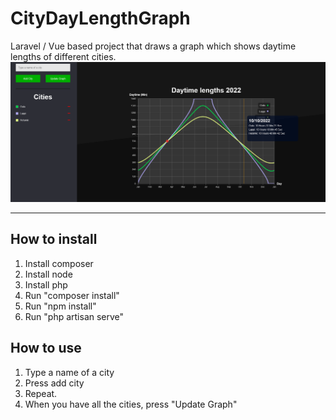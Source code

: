 # CityDayLengthGraph
Laravel / Vue based project that draws a graph which shows daytime lengths of different cities.
![App](./github_images/website.png)
___
## How to install
1. Install composer
2. Install node
3. Install php
4. Run "composer install"
5. Run "npm install"
6. Run "php artisan serve"

## How to use
1. Type a name of a city
2. Press add city
3. Repeat.
4. When you have all the cities, press "Update Graph"